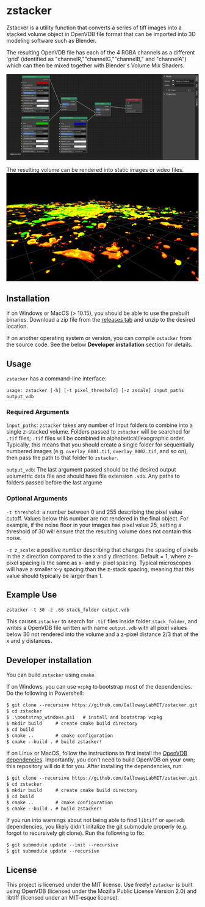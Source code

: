 # zstacker
Zstacker is a utility function that converts a series of tiff images into a stacked volume object in OpenVDB file format that can be imported into 3D modeling software such as Blender. 

The resulting OpenVDB file has each of the 4 RGBA channels as a different 'grid' (identified as "channelR,""channelG,""channelB," and "channelA") which can then be mixed together with Blender's Volume Mix Shaders.  

![Example](/documentation_images/mix_shaders.png)

The resulting volume can be rendered into static images or video files.
![example_image](/documentation_images/example_render.png)

## Installation

If on Windows or MacOS (> 10.15), you should be able to use the prebuilt binaries. Download a zip file from the [releases tab](/releases/latest) and unzip to the desired location.

If on another operating system or version, you can compile `zstacker` from the source code. See the below **Developer installation** section for details.

## Usage
`zstacker` has a command-line interface:

```
usage: zstacker [-h] [-t pixel_threshold] [-z zscale] input_paths output_vdb
```

### Required Arguments
`input_paths`: `zstacker` takes any number of input folders to combine into a single z-stacked volume. Folders passed to `zstacker` will be searched for `.tif` files; `.tif` files will be combined in alphabetical/lexographic order. Typically, this means that you should create a single folder for sequentially numbered images (e.g. `overlay_0001.tif`, `overlay_0002.tif`, and so on), then pass the path to that folder to `zstacker`.

`output_vdb`: The last argument passed should be the desired output volumetric data file and should have file extension `.vdb`. Any paths to folders passed before the last argume

### Optional Arguments

`-t threshold`: a number between 0 and 255 describing the pixel value cutoff. Values below this number are not rendered in the final object. For example, if the noise floor in your images has pixel value 25, setting a threshold of 30 will ensure that the resulting volume does not contain this noise.

`-z z_scale`: a positive number describing that changes the spacing of pixels in the z direction compared to the x and y directions. Default = 1, where z-pixel spacing is the same as x- and y- pixel spacing. Typical microscopes will have a smaller x-y spacing than the z-stack spacing, meaning that this value should typically be larger than 1.


## Example Use
```zstacker -t 30 -z .66 stack_folder output.vdb```

This causes `zstacker` to search for `.tif` files inside folder `stack_folder`, and writes a OpenVDB file written with name `output.vdb` with all pixel values below 30 not rendered into the volume and a z-pixel distance 2/3 that of the x and y distances. 

## Developer installation

You can build `zstacker` using `cmake`. 

If on Windows, you can use `vcpkg` to bootstrap most of the dependencies. Do the following in Powershell:
```
$ git clone --recursive https://github.com/GallowayLabMIT/zstacker.git
$ cd zstacker
$ .\bootstrap_windows.ps1   # install and bootstrap vcpkg
$ mkdir build     # create cmake build directory
$ cd build
$ cmake ..        # cmake configuration
$ cmake --build . # build zstacker!
```

If on Linux or MacOS, follow the instructions to first install the [OpenVDB dependencies](https://github.com/AcademySoftwareFoundation/openvdb#developer-quick-start). Importantly, you don't need to build OpenVDB on your own; this repository will do it for you. After installing the dependencies, run:
```
$ git clone --recursive https://github.com/GallowayLabMIT/zstacker.git
$ cd zstacker
$ mkdir build     # create cmake build directory
$ cd build
$ cmake ..        # cmake configuration
$ cmake --build . # build zstacker!
```

If you run into warnings about not being able to find `libtiff` or `openvdb` dependencies, you likely didn't initalize the git submodule properly (e.g. forgot to recursively git clone). Run the following to fix:
```
$ git submodule update --init --recursive
$ git submodule update --recursive
```

## License

This project is licensed under the MIT license. Use freely! `zstacker` is built using OpenVDB (licensed under the Mozilla Public License Version 2.0) and libtiff (licensed under an MIT-esque license).
